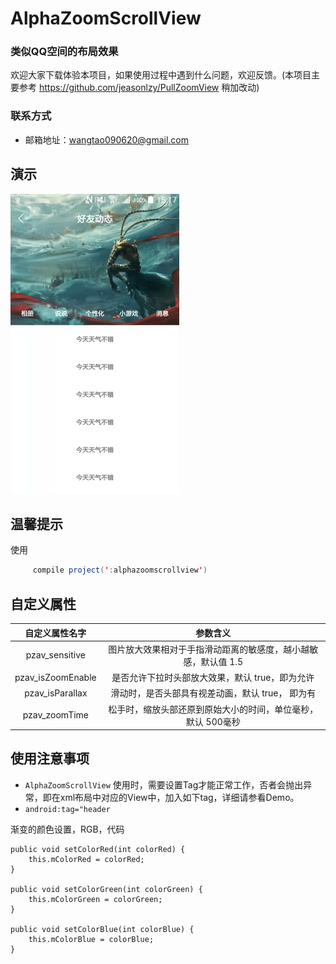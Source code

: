 # AlphaZoomScrollView

### 类似QQ空间的布局效果

欢迎大家下载体验本项目，如果使用过程中遇到什么问题，欢迎反馈。(本项目主要参考 https://github.com/jeasonlzy/PullZoomView 稍加改动)

### 联系方式

 * 邮箱地址：wangtao090620@gmail.com


## 演示
 ![](/screenshot/alphaview.gif)

## 温馨提示

使用

```java
     compile project(':alphazoomscrollview')
```


## 自定义属性
<table>
  <tdead>
    <tr>
      <th align="center">自定义属性名字</th>
      <th align="center">参数含义</th>
    </tr>
  </tdead>
  <tbody>
    <tr>
      <td align="center">pzav_sensitive</td>
      <td align="center">图片放大效果相对于手指滑动距离的敏感度，越小越敏感，默认值 1.5</td>
    </tr>
    <tr>
      <td align="center">pzav_isZoomEnable</td>
      <td align="center">是否允许下拉时头部放大效果，默认 true，即为允许</td>
    </tr>
    <tr>
      <td align="center">pzav_isParallax</td>
      <td align="center">滑动时，是否头部具有视差动画，默认 true， 即为有</td>
    </tr>
    <tr>
      <td align="center">pzav_zoomTime</td>
      <td align="center">松手时，缩放头部还原到原始大小的时间，单位毫秒，默认 500毫秒</td>
    </tr>
  </tbody>
</table>

## 使用注意事项

 * `AlphaZoomScrollView` 使用时，需要设置Tag才能正常工作，否者会抛出异常，即在xml布局中对应的View中，加入如下tag，详细请参看Demo。
 * `android:tag="header`
 
渐变的颜色设置，RGB，代码

```
public void setColorRed(int colorRed) {
	this.mColorRed = colorRed;
}

public void setColorGreen(int colorGreen) {
	this.mColorGreen = colorGreen;
}

public void setColorBlue(int colorBlue) {
	this.mColorBlue = colorBlue;
}

```



